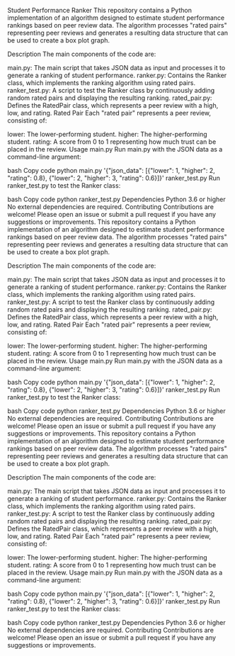 Student Performance Ranker
This repository contains a Python implementation of an algorithm designed to estimate student performance rankings based on peer review data. The algorithm processes "rated pairs" representing peer reviews and generates a resulting data structure that can be used to create a box plot graph.

Description
The main components of the code are:

main.py: The main script that takes JSON data as input and processes it to generate a ranking of student performance.
ranker.py: Contains the Ranker class, which implements the ranking algorithm using rated pairs.
ranker_test.py: A script to test the Ranker class by continuously adding random rated pairs and displaying the resulting ranking.
rated_pair.py: Defines the RatedPair class, which represents a peer review with a high, low, and rating.
Rated Pair
Each "rated pair" represents a peer review, consisting of:

lower: The lower-performing student.
higher: The higher-performing student.
rating: A score from 0 to 1 representing how much trust can be placed in the review.
Usage
main.py
Run main.py with the JSON data as a command-line argument:

bash
Copy code
python main.py '{"json_data": [{"lower": 1, "higher": 2, "rating": 0.8}, {"lower": 2, "higher": 3, "rating": 0.6}]}'
ranker_test.py
Run ranker_test.py to test the Ranker class:

bash
Copy code
python ranker_test.py
Dependencies
Python 3.6 or higher
No external dependencies are required.
Contributing
Contributions are welcome! Please open an issue or submit a pull request if you have any suggestions or improvements.
This repository contains a Python implementation of an algorithm designed to estimate student performance rankings based on peer review data. The algorithm processes "rated pairs" representing peer reviews and generates a resulting data structure that can be used to create a box plot graph.

Description
The main components of the code are:

main.py: The main script that takes JSON data as input and processes it to generate a ranking of student performance.
ranker.py: Contains the Ranker class, which implements the ranking algorithm using rated pairs.
ranker_test.py: A script to test the Ranker class by continuously adding random rated pairs and displaying the resulting ranking.
rated_pair.py: Defines the RatedPair class, which represents a peer review with a high, low, and rating.
Rated Pair
Each "rated pair" represents a peer review, consisting of:

lower: The lower-performing student.
higher: The higher-performing student.
rating: A score from 0 to 1 representing how much trust can be placed in the review.
Usage
main.py
Run main.py with the JSON data as a command-line argument:

bash
Copy code
python main.py '{"json_data": [{"lower": 1, "higher": 2, "rating": 0.8}, {"lower": 2, "higher": 3, "rating": 0.6}]}'
ranker_test.py
Run ranker_test.py to test the Ranker class:

bash
Copy code
python ranker_test.py
Dependencies
Python 3.6 or higher
No external dependencies are required.
Contributing
Contributions are welcome! Please open an issue or submit a pull request if you have any suggestions or improvements.
This repository contains a Python implementation of an algorithm designed to estimate student performance rankings based on peer review data. The algorithm processes "rated pairs" representing peer reviews and generates a resulting data structure that can be used to create a box plot graph.

Description
The main components of the code are:

main.py: The main script that takes JSON data as input and processes it to generate a ranking of student performance.
ranker.py: Contains the Ranker class, which implements the ranking algorithm using rated pairs.
ranker_test.py: A script to test the Ranker class by continuously adding random rated pairs and displaying the resulting ranking.
rated_pair.py: Defines the RatedPair class, which represents a peer review with a high, low, and rating.
Rated Pair
Each "rated pair" represents a peer review, consisting of:

lower: The lower-performing student.
higher: The higher-performing student.
rating: A score from 0 to 1 representing how much trust can be placed in the review.
Usage
main.py
Run main.py with the JSON data as a command-line argument:

bash
Copy code
python main.py '{"json_data": [{"lower": 1, "higher": 2, "rating": 0.8}, {"lower": 2, "higher": 3, "rating": 0.6}]}'
ranker_test.py
Run ranker_test.py to test the Ranker class:

bash
Copy code
python ranker_test.py
Dependencies
Python 3.6 or higher
No external dependencies are required.
Contributing
Contributions are welcome! Please open an issue or submit a pull request if you have any suggestions or improvements.
